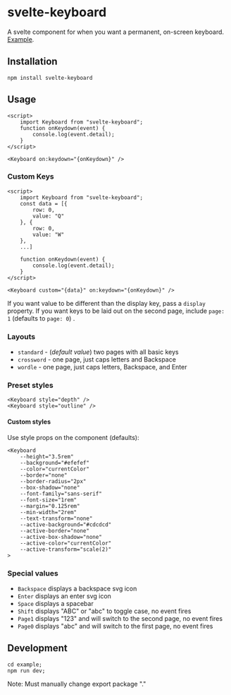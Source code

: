 # svelte-keyboard

A svelte component for when you want a permanent, on-screen keyboard. [Example](https://russellgoldenberg.github.io/svelte-keyboard/example/public).

## Installation

`npm install svelte-keyboard`

## Usage

```svelte
<script>
	import Keyboard from "svelte-keyboard";
	function onKeydown(event) {
		console.log(event.detail);
	}
</script>

<Keyboard on:keydown="{onKeydown}" />
```

### Custom Keys

```svelte
<script>
	import Keyboard from "svelte-keyboard";
	const data = [{
		row: 0,
		value: "Q"
	}, {
		row: 0,
		value: "W"
	},
	...]

	function onKeydown(event) {
		console.log(event.detail);
	}
</script>

<Keyboard custom="{data}" on:keydown="{onKeydown}" />
```

If you want value to be different than the display key, pass a `display` property. If you want keys to be laid out on the second page, include `page: 1` (defaults to `page: 0`) .

### Layouts

- `standard` - (_default value_) two pages with all basic keys
- `crossword` - one page, just caps letters and Backspace
- `wordle` - one page, just caps letters, Backspace, and Enter

### Preset styles

```svelte
<Keyboard style="depth" />
<Keyboard style="outline" />
```

#### Custom styles
Use style props on the component (defaults):
```svelte
<Keyboard
	--height="3.5rem"
	--background="#efefef"
	--color="currentColor"
	--border="none"
	--border-radius="2px"
	--box-shadow="none"
	--font-family="sans-serif"
	--font-size="1rem"
	--margin="0.125rem"
	--min-width="2rem"
	--text-transform="none"
	--active-background="#cdcdcd"
	--active-border="none"
	--active-box-shadow="none"
	--active-color="currentColor"
	--active-transform="scale(2)"
>
```

### Special values

- `Backspace` displays a backspace svg icon
- `Enter` displays an enter svg icon
- `Space` displays a spacebar
- `Shift` displays "ABC" or "abc" to toggle case, no event fires
- `Page1` displays "123" and will switch to the second page, no event fires
- `Page0` displays "abc" and will switch to the first page, no event fires

## Development

```
cd example;
npm run dev;
```

Note: Must manually change export package "."